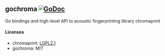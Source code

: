 ## gochroma [![GoDoc](https://godoc.org/github.com/go-fingerprint/gochroma?status.svg)](https://godoc.org/github.com/go-fingerprint/gochroma)

Go bindings and high-level API to acoustic fingerprinting library chromaprint

#### Licenses

* chromaprint: [LGPL2.1](http://www.gnu.org/licenses/lgpl-2.1.html)
* gochroma: MIT
